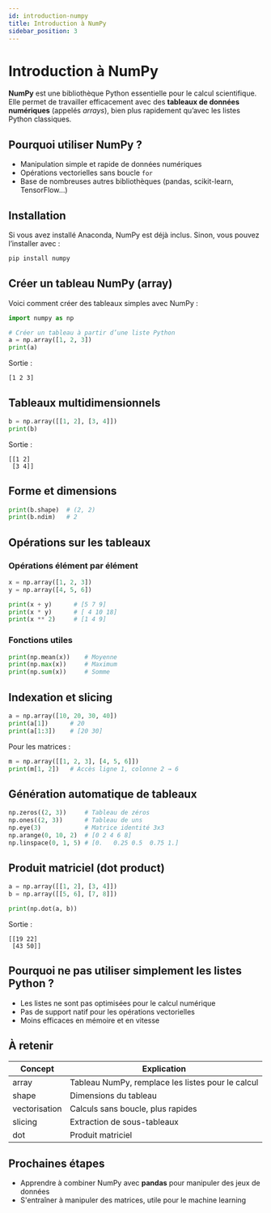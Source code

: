 ```yaml
---
id: introduction-numpy
title: Introduction à NumPy
sidebar_position: 3
---
```


# Introduction à NumPy

**NumPy** est une bibliothèque Python essentielle pour le calcul scientifique. Elle permet de travailler efficacement avec des **tableaux de données numériques** (appelés *arrays*), bien plus rapidement qu’avec les listes Python classiques.

## Pourquoi utiliser NumPy ?

- Manipulation simple et rapide de données numériques
- Opérations vectorielles sans boucle `for`
- Base de nombreuses autres bibliothèques (pandas, scikit-learn, TensorFlow…)

## Installation

Si vous avez installé Anaconda, NumPy est déjà inclus. Sinon, vous pouvez l’installer avec :

```py
pip install numpy
```

## Créer un tableau NumPy (array)

Voici comment créer des tableaux simples avec NumPy :

```py
import numpy as np

# Créer un tableau à partir d’une liste Python
a = np.array([1, 2, 3])
print(a)
```

Sortie :

```
[1 2 3]
```

## Tableaux multidimensionnels

```py
b = np.array([[1, 2], [3, 4]])
print(b)
```

Sortie :

```
[[1 2]
 [3 4]]
```

## Forme et dimensions

```py
print(b.shape)  # (2, 2)
print(b.ndim)   # 2
```

## Opérations sur les tableaux

### Opérations élément par élément

```py
x = np.array([1, 2, 3])
y = np.array([4, 5, 6])

print(x + y)      # [5 7 9]
print(x * y)      # [ 4 10 18]
print(x ** 2)     # [1 4 9]
```

### Fonctions utiles

```py
print(np.mean(x))    # Moyenne
print(np.max(x))     # Maximum
print(np.sum(x))     # Somme
```

## Indexation et slicing

```py
a = np.array([10, 20, 30, 40])
print(a[1])      # 20
print(a[1:3])    # [20 30]
```

Pour les matrices :

```py
m = np.array([[1, 2, 3], [4, 5, 6]])
print(m[1, 2])   # Accès ligne 1, colonne 2 → 6
```

## Génération automatique de tableaux

```py
np.zeros((2, 3))     # Tableau de zéros
np.ones((2, 3))      # Tableau de uns
np.eye(3)            # Matrice identité 3x3
np.arange(0, 10, 2)  # [0 2 4 6 8]
np.linspace(0, 1, 5) # [0.   0.25 0.5  0.75 1.]
```

## Produit matriciel (dot product)

```py
a = np.array([[1, 2], [3, 4]])
b = np.array([[5, 6], [7, 8]])

print(np.dot(a, b))
```

Sortie :

```
[[19 22]
 [43 50]]
```

## Pourquoi ne pas utiliser simplement les listes Python ?

- Les listes ne sont pas optimisées pour le calcul numérique
- Pas de support natif pour les opérations vectorielles
- Moins efficaces en mémoire et en vitesse

## À retenir

| Concept | Explication |
|--------|-------------|
| array | Tableau NumPy, remplace les listes pour le calcul |
| shape | Dimensions du tableau |
| vectorisation | Calculs sans boucle, plus rapides |
| slicing | Extraction de sous-tableaux |
| dot | Produit matriciel |

## Prochaines étapes

- Apprendre à combiner NumPy avec **pandas** pour manipuler des jeux de données
- S'entraîner à manipuler des matrices, utile pour le machine learning
